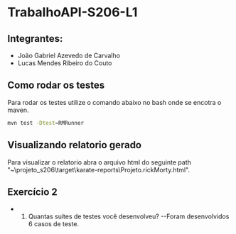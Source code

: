 # TrabalhoAPI-S206-L1

## Integrantes:
  - João Gabriel Azevedo de Carvalho
  - Lucas Mendes Ribeiro do Couto
## Como rodar os testes
Para rodar os testes utilize o comando abaixo no bash onde se encotra o maven.
```bash
mvn test -Dtest=RMRunner
```
## Visualizando relatorio gerado
Para visualizar o relatorio abra o arquivo html do seguinte path "~\projeto_s206\target\karate-reports\Projeto.rickMorty.html".

## Exercício 2
- 1) Quantas suítes de testes você desenvolveu?
    --Foram desenvolvidos 6 casos de teste.
